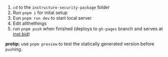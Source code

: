 1. `cd` to the `instructure-security-package` folder
2. Run `pnpm i` for inital setup
3. Eun `pnpm run dev` to start local server
4. Edit allthethings
5. run `pnpm push` when finished (deploys to `gh-pages` branch and serves at [inst.bid](https://inst.bid))

**protip:** use `pnpm preview` to test the statically generated version before `push`ing.